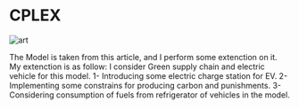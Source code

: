 # CPLEX
![art](https://user-images.githubusercontent.com/66164079/219307613-408e549b-9dd5-4049-9857-5cda69536e79.png)


The Model is taken from this article, and I perform some extenction on it. My extenction is as follow:
I consider Green supply chain and electric vehicle for this model.
1- Introducing some electric charge station for EV.
2- Implementing some constrains for producing carbon and punishments.
3- Considering consumption of fuels from refrigerator of vehicles in the model.
